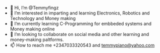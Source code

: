 - 👋 Hi, I’m @Temmyfingz
- 👀 I’m interested in imparting and learning Electronics, Robotics and Technology and Money making
- 🌱 I’m currently learning C-Programming for embbeded systems and Money making online
- 💞️ I’m looking to collaborate on social media and other learning and money-making paltforms.
- 📫 How to reach me +2347033320543 and temmypiano@yahoo.com

<!---
Temmyfingz/Temmyfingz is a ✨ special ✨ repository because its `README.md` (this file) appears on your GitHub profile.
You can click the Preview link to take a look at your changes.
--->
